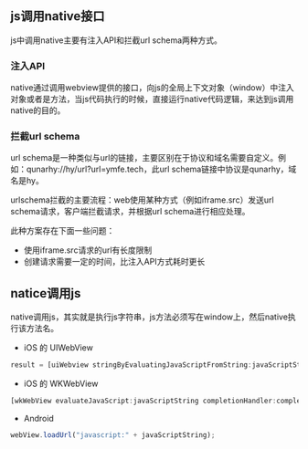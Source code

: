 ## js调用native接口
js中调用native主要有注入API和拦截url schema两种方式。

### 注入API
native通过调用webview提供的接口，向js的全局上下文对象（window）中注入对象或者是方法，当js代码执行的时候，直接运行native代码逻辑，来达到js调用native的目的。

### 拦截url schema
url schema是一种类似与url的链接，主要区别在于协议和域名需要自定义。例如：qunarhy://hy/url?url=ymfe.tech，此url schema链接中协议是qunarhy，域名是hy。

urlschema拦截的主要流程：web使用某种方式（例如iframe.src）发送url schema请求，客户端拦截请求，并根据url schema进行相应处理。

此种方案存在下面一些问题：
- 使用iframe.src请求的url有长度限制
- 创建请求需要一定的时间，比注入API方式耗时更长

## natice调用js
native调用js，其实就是执行js字符串，js方法必须写在window上，然后native执行该方法名。

- iOS 的 UIWebView
```js
result = [uiWebview stringByEvaluatingJavaScriptFromString:javaScriptString];
```
-  iOS 的 WKWebView
```js
[wkWebView evaluateJavaScript:javaScriptString completionHandler:completionHandler];
```
- Android
```js
webView.loadUrl("javascript:" + javaScriptString);
```